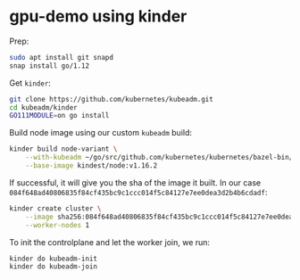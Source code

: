 # gpu-demo using kinder

Prep:

```sh
sudo apt install git snapd
snap install go/1.12
```

Get `kinder`:

```sh
git clone https://github.com/kubernetes/kubeadm.git
cd kubeadm/kinder
GO111MODULE=on go install
```

Build node image using our custom `kubeadm` build:

```sh
kinder build node-variant \
	--with-kubeadm ~/go/src/github.com/kubernetes/kubernetes/bazel-bin/cmd/kubeadm/linux_amd64_pure_stripped/kubeadm \
	--base-image kindest/node:v1.16.2
```

If successful, it will give you the sha of the image it built. In our case `084f648ad40806835f84cf435bc9c1ccc014f5c84127e7ee0dea3d2b4b6cdadf`:

```sh
kinder create cluster \
	--image sha256:084f648ad40806835f84cf435bc9c1ccc014f5c84127e7ee0dea3d2b4b6cdadf \
	--worker-nodes 1
```

To init the controlplane and let the worker join, we run:

```sh
kinder do kubeadm-init
kinder do kubeadm-join
```
